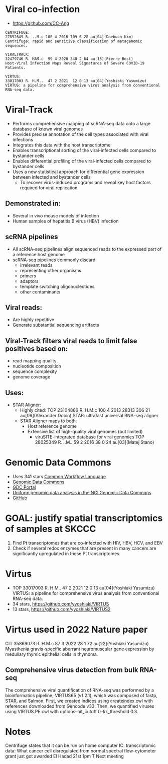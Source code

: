 # Viral co-infection
* https://github.com/CC-Ang

```
CENTRIFUGE:
27852649 R. ..M.c 100 4 2016 709 6 28 au[04](Daehwan Kim)
Centrifuge: rapid and sensitive classification of metagenomic sequences.

VIRALTRACK:
32479746 R. HAM.c  99 4 2020 340 2 64 au[15](Pierre Bost)
Host-Viral Infection Maps Reveal Signatures of Severe COVID-19 Patients.

VIRTUS:
33017003 R. H.M..  47 2 2021  12 0 13 au[04](Yoshiaki Yasumizu)
VIRTUS: a pipeline for comprehensive virus analysis from conventional RNA-seq data.
```

# Viral-Track
* Performs comprehensive mapping of scRNA-seq data onto a large database of known viral genomes
* Provides precise annotation of the cell types associated with viral infections
* Integrates this data with the host transcriptome
* Enables transcriptional sorting of the viral-infected cells compared to bystander cells
* Enables differential profiling of the viral-infected cells compared to bystander cells
* Uses a new statistical approach for differential gene expression between infected and bystander cells
  * To recover virus-induced programs and reveal key host factors required for viral replication
## Demonstrated in:
* Several in vivo mouse models of infection
* Human samples of hepatitis B virus (HBV) infection
## scRNA pipelines
* All scRNA-seq pipelines align sequenced reads to the expressed part of a reference host genome
* scRNA-seq pipelines commonly discard:
  * irrelevant reads
  * representing other organisms
  * primers
  * adaptors
  * template switching oligonucleotides
  * other contaminants
## Viral reads:
* Are highly repetitive 
* Generate substantial sequencing artifacts
## Viral-Track filters viral reads to limit false positives based on:
* read mapping quality
* nucleotide composition
* sequence complexity
* genome coverage
## Uses:
* STAR Aligner:
  * Highly cited:
    TOP 23104886 R. H.M.c 100 4 2013 28313 306  21 au[09](Alexander Dobin)
    STAR: ultrafast universal RNA-seq aligner
  * STAR Aligner maps to both:
    * Host reference genome 
    * Extensive list of high-quality viral genomes (but limited)
      * viruSITE-integrated database for viral genomics
        TOP 28025349 R. ..M..  59 2 2016    38  0  24 au[03](Matej Stano)

# Genomic Data Commons
* Uses 341 stars [Common Workflow Language](https://github.com/common-workflow-language/cwltool)
* [Genomic Data Commons](https://gdc.cancer.gov/)
* [GDC Portal](https://portal.gdc.cancer.gov/analysis_page?app=CohortBuilder&tab=general)
* [Uniform genomic data analysis in the NCI Genomic Data Commons](https://www.nature.com/articles/s41467-021-21254-9)
* [GitHub](https://github.com/NCI-GDC)

# GOAL: justify spatial transcriptomics of samples at SKCCC

1. Find Pt transcriptomes that are co-infected with HIV, HBV, HCV, and EBV
2. Check if several redox enzymes that are present in many cancers are significantly upregulated in these Pt transcriptomes

# Virtus
* TOP 33017003 R. H.M..  47 2 2021    12  0  13 au[04](Yoshiaki Yasumizu)
  VIRTUS: a pipeline for comprehensive virus analysis from conventional RNA-seq data.
* 34 stars, https://github.com/yyoshiaki/VIRTUS
* 13 stars, https://github.com/yyoshiaki/VIRTUS2


# Virtus used in 2022 Nature paper
CIT 35869073 R. H.M.c  87 3 2022    28  1  72 au[22](Yoshiaki Yasumizu)
Myasthenia gravis-specific aberrant neuromuscular gene expression by medullary thymic epithelial cells in thymoma.

## Comprehensive virus detection from bulk RNA-seq
The comprehensive viral quantification of RNA-seq
was performed by a bioinformatics pipeline;
VIRTUS65 (v1.2.1), which was composed of
fastp, STAR, and Salmon.
First, we created indices using
createindex.cwl with references downloaded from Gencode v33.
Then, we quantified viruses using
VIRTUS.PE.cwl with options–hit_cutoff 0–kz_threshold 0.3.



# Notes
Centrifuge states that it can be run on home computer
IC: transcriptomic data: What cancer cell disregulated from normal
spectral flow-cytometer grant just got awarded
El Hadad
21st 1pm T Next meeting
